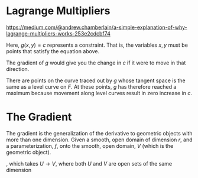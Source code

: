 # Lagrange Multipliers
https://medium.com/@andrew.chamberlain/a-simple-explanation-of-why-lagrange-multipliers-works-253e2cdcbf74

Here, $g(x,y)=c$ represents a constraint. That is, the variables $x,y$ must be points that satisfy the equation above.

The gradient of $g$ would give you the change in $c$ if it were to move in that direction.

There are points on the curve traced out by $g$ whose tangent space is the same as a level curve on $F$. At these points, $g$ has therefore reached a maximum because movement along level curves result in zero increase in $c$.

# The Gradient
The gradient is the generalization of the derivative to geometric objects with more than one dimension. 
Given a smooth, open domain of dimension $r$, and a parameterization, $f$, onto the smooth, open domain,  $V$ (which is the geometric object).



, which takes $U \to V$, where both $U$ and $V$ are open sets of the same dimension